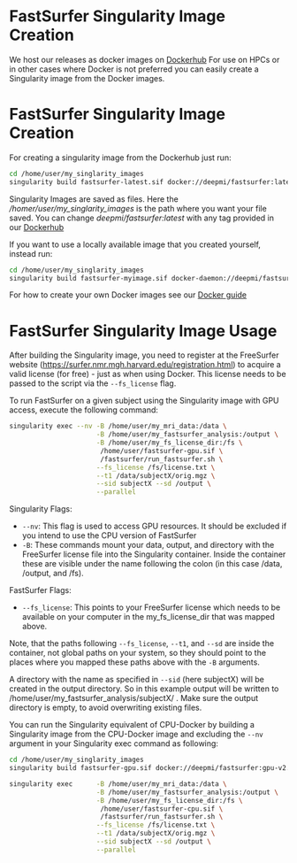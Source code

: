 # FastSurfer Singularity Image Creation

We host our releases as docker images on [Dockerhub](https://hub.docker.com/r/deepmi/fastsurfer/tags)
For use on HPCs or in other cases where Docker is not preferred you can easily create a Singularity image from the Docker images. 

# FastSurfer Singularity Image Creation
For creating a singularity image from the Dockerhub just run: 

```bash
cd /home/user/my_singlarity_images
singularity build fastsurfer-latest.sif docker://deepmi/fastsurfer:latest
```

Singularity Images are saved as files. Here the _/homer/user/my_singlarity_images_ is the path where you want your file saved.
You can change _deepmi/fastsurfer:latest_ with any tag provided in our [Dockerhub](https://hub.docker.com/r/deepmi/fastsurfer/tags)

If you want to use a locally available image that you created yourself, instead run:

```bash
cd /home/user/my_singlarity_images
singularity build fastsurfer-myimage.sif docker-daemon://deepmi/fastsurfer:myimage
```

For how to create your own Docker images see our [Docker guide](../Docker/README.md)

# FastSurfer Singularity Image Usage

After building the Singularity image, you need to register at the FreeSurfer website (https://surfer.nmr.mgh.harvard.edu/registration.html) to acquire a valid license (for free) - just as when using Docker. This license needs to be passed to the script via the `--fs_license` flag.

To run FastSurfer on a given subject using the Singularity image with GPU access, execute the following command:

```bash
singularity exec --nv -B /home/user/my_mri_data:/data \
                      -B /home/user/my_fastsurfer_analysis:/output \
                      -B /home/user/my_fs_license_dir:/fs \
                       /home/user/fastsurfer-gpu.sif \
                       /fastsurfer/run_fastsurfer.sh \
                      --fs_license /fs/license.txt \
                      --t1 /data/subjectX/orig.mgz \
                      --sid subjectX --sd /output \
                      --parallel
```
Singularity Flags:
* `--nv`: This flag is used to access GPU resources. It should be excluded if you intend to use the CPU version of FastSurfer
* `-B`: These commands mount your data, output, and directory with the FreeSurfer license file into the Singularity container. Inside the container these are visible under the name following the colon (in this case /data, /output, and /fs). 

FastSurfer Flags:
* `--fs_license`: This points to your FreeSurfer license which needs to be available on your computer in the my_fs_license_dir that was mapped above. 

Note, that the paths following `--fs_license`, `--t1`, and `--sd` are inside the container, not global paths on your system, so they should point to the places where you mapped these paths above with the `-B` arguments. 

A directory with the name as specified in `--sid` (here subjectX) will be created in the output directory. So in this example output will be written to /home/user/my_fastsurfer_analysis/subjectX/ . Make sure the output directory is empty, to avoid overwriting existing files. 

You can run the Singularity equivalent of CPU-Docker by building a Singularity image from the CPU-Docker image and excluding the `--nv` argument in your Singularity exec command as following:

```bash
cd /home/user/my_singlarity_images
singularity build fastsurfer-gpu.sif docker://deepmi/fastsurfer:gpu-v2.0.0

singularity exec      -B /home/user/my_mri_data:/data \
                      -B /home/user/my_fastsurfer_analysis:/output \
                      -B /home/user/my_fs_license_dir:/fs \
                       /home/user/fastsurfer-cpu.sif \
                       /fastsurfer/run_fastsurfer.sh \
                      --fs_license /fs/license.txt \
                      --t1 /data/subjectX/orig.mgz \
                      --sid subjectX --sd /output \
                      --parallel
```
